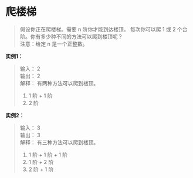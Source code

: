# 爬楼梯
> 假设你正在爬楼梯。需要 n 阶你才能到达楼顶。 
> 每次你可以爬 1 或 2 个台阶。你有多少种不同的方法可以爬到楼顶呢？  
> 注意：给定 n 是一个正整数。 

**实例1：** 
> 输入： 2  
> 输出： 2  
> 解释： 有两种方法可以爬到楼顶。 
> 1.  1 阶 + 1 阶 
> 2.  2 阶  

**实例2：**
> 输入： 3  
> 输出： 3  
> 解释： 有三种方法可以爬到楼顶。 
> 1.  1 阶 + 1 阶 + 1 阶  
> 2.  1 阶 + 2 阶 
> 3.  2 阶 + 1 阶 

